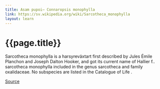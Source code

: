 ```yaml
---
title: Asam pupoi– Connaropsis monophylla
link: https://sv.wikipedia.org/wiki/Sarcotheca_monophylla
layout: learn
---
```

# {{page.title}}

Sarcotheca monophylla is a harsyreväxtart first described by Jules Émile Planchon and Joseph Dalton Hooker, and got its current name of Hallier f.. sarcotheca monophylla included in the genus sarcotheca and family oxalidaceae. No subspecies are listed in the Catalogue of Life .

[Source](page.link)
